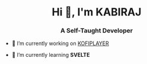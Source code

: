 
<!-- <div align="center"><img style="border-radius:100%" src="https://avatars.githubusercontent.com/u/83573729?v=4" alt="kabirajk" /></div> -->
<h1 align="center">Hi 👋, I'm KABIRAJ</h1>
<h3 align="center">A Self-Taught Developer</h3>

- 🔭 I’m currently working on [KOFIPLAYER](https://github.com/kabirajk/KofiPlayer)

- 🌱 I’m currently learning **SVELTE**
